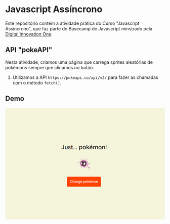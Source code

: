 # Javascript Assíncrono

Este repositório contém a atividade prática do Curso "Javascript Assíncrono", que faz parte do Basecamp de Javascript minstrado pela [Digital Innovation One](https://digitalinnovation.one/).

## API "pokeAPI"

Nesta atividade, criamos uma página que carrega sprites aleatórias de pokémons sempre que clicamos no botão.

1. Utilizamos a API `https://pokeapi.co/api/v2/` para fazer as chamadas com o método `fetch()`.

## Demo

![pokeAPI](./api-poke.png)
